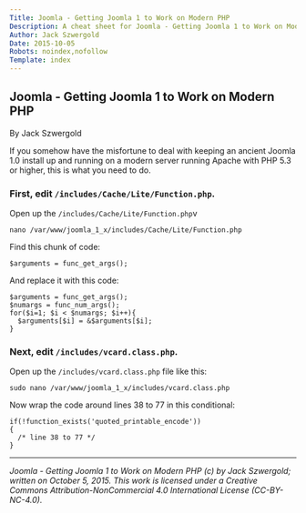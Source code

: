 ```yaml
---
Title: Joomla - Getting Joomla 1 to Work on Modern PHP
Description: A cheat sheet for Joomla - Getting Joomla 1 to Work on Modern PHP related items.
Author: Jack Szwergold
Date: 2015-10-05
Robots: noindex,nofollow
Template: index
---
```


## Joomla - Getting Joomla 1 to Work on Modern PHP

By Jack Szwergold

If you somehow have the misfortune to deal with keeping an ancient Joomla 1.0 install up and running on a modern server running Apache with PHP 5.3 or higher, this is what you need to do.

### First, edit `/includes/Cache/Lite/Function.php`.

Open up the `/includes/Cache/Lite/Function.php`v

    nano /var/www/joomla_1_x/includes/Cache/Lite/Function.php

Find this chunk of code:

	$arguments = func_get_args();

And replace it with this code:

	$arguments = func_get_args();
	$numargs = func_num_args();
	for($i=1; $i < $numargs; $i++){
	  $arguments[$i] = &$arguments[$i];
	}

### Next, edit `/includes/vcard.class.php`.

Open up the `/includes/vcard.class.php` file like this:

    sudo nano /var/www/joomla_1_x/includes/vcard.class.php

Now wrap the code around lines 38 to 77 in this conditional:

	if(!function_exists('quoted_printable_encode'))
	{
	  /* line 38 to 77 */
	}

***

*Joomla - Getting Joomla 1 to Work on Modern PHP (c) by Jack Szwergold; written on October 5, 2015. This work is licensed under a Creative Commons Attribution-NonCommercial 4.0 International License (CC-BY-NC-4.0).*